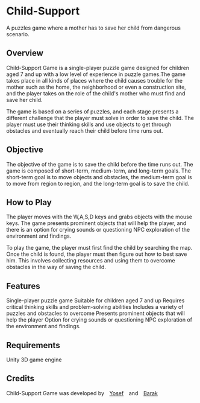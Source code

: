# Child-Support
A puzzles game where a mother  has to save her child from dangerous scenario.

## Overview
Child-Support Game is a single-player puzzle game designed for children aged 7 and up with a low level of experience in puzzle games.The game takes place in all kinds of places where the child causes trouble for the mother such as the home, the neighborhood or even a construction site, and the player takes on the role of the child's mother who must find and save her child.

The game is based on a series of puzzles, and each stage presents a different challenge that the player must solve in order to save the child. The player must use their thinking skills and use objects to get through obstacles and eventually reach their child before time runs out.

## Objective
The objective of the game is to save the child before the time runs out. The game is composed of short-term, medium-term, and long-term goals. The short-term goal is to move objects and obstacles, the medium-term goal is to move from region to region, and the long-term goal is to save the child.

## How to Play
The player moves with the W,A,S,D keys and grabs objects with the mouse keys. The game presents prominent objects that will help the player, and there is an option for crying sounds or questioning NPC exploration of the environment and findings.

To play the game, the player must first find the child by searching the map. Once the child is found, the player must then figure out how to best save him. This involves collecting resources and using them to overcome obstacles in the way of saving the child.

## Features
Single-player puzzle game
Suitable for children aged 7 and up
Requires critical thinking skills and problem-solving abilities
Includes a variety of puzzles and obstacles to overcome
Presents prominent objects that will help the player
Option for crying sounds or questioning NPC exploration of the environment and findings.

## Requirements
Unity 3D game engine 



## Credits
Child-Support Game was developed by [Yosef](https://github.com/YosefKahlon) and [Barak](https://github.com/barakdf)
